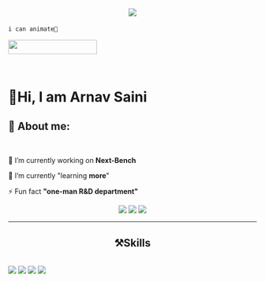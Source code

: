 
<h1 align="center">
    <img src="https://media.giphy.com/media/v1.Y2lkPTc5MGI3NjExeHBxenl1a2oyaW82cmdhM2w5azB3ZWJjd2RnNDMwa2poczF1bDBhaCZlcD12MV9naWZzX3NlYXJjaCZjdD1n/3oxHQr6r2x0GqGnois/giphy.gif" />
</h1>

```markdown
i can animate🙂
```

<p align="left"> 
 <img src="https://komarev.com/ghpvc/?username=Arnav-SAI&style=for-the-badge&color=blue" width="180px" height="29.4px"></p>

<br>
<div id="toc">
  <ul align="left" style="list-style: black">
    <summary>

<h1>👋Hi, I am Arnav Saini</h1>

<p align="left">
<h2 align="left"><b>🫥 About me:</b></h2>
<br/>

<div align="left">
 
 🔭 I’m currently working on **[Next-Bench](https://github.com/sonamii/next-bench)**
 
 🌱 I’m currently "learning **more**"
 
⚡ Fun fact **"one-man R&D department"**

 </div>
 
<div align="center"> 
  <a href="arnavsaini114@gmail.com">
    <img src="https://img.shields.io/badge/Gmail-333333?style=for-the-badge&logo=gmail&logoColor=red" />
  </a>
  <a href="https://linkedin.com/in/arnavsaini114" target="_blank">
    <img src="https://img.shields.io/badge/LinkedIn-0077B5?style=for-the-badge&logo=linkedin&logoColor=white" target="_blank" />
  </a>
  <a href="https://arnavsaini.netlify.app/" target="_blank">
     <img src="https://img.shields.io/badge/Portfolio-FF5722?style=for-the-badge&logo=todoist&logoColor=white" target="_blank" />
  </a>
</div>

 <hr/>
 
<h2 align="center">⚒️Skills </h2>
<br/>
<div align="left">
    <img src="https://skillicons.dev/icons?i=react,html,css,vscode,github,figma" /> 
    <img src="https://skillicons.dev/icons?i=tailwind,git,blender,supabase,java,vercel" /> 
    <img src="https://skillicons.dev/icons?i=python,javascript,firebase,c,cpp,firebase"/> 
    <img src="https://skillicons.dev/icons?i=java,robloxstudio,discord,bsd,twitter,replit" /> <br>
</div>

</div>

<br/>

